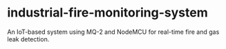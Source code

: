 # industrial-fire-monitoring-system
An IoT-based system using MQ-2 and NodeMCU for real-time fire and gas leak detection.
